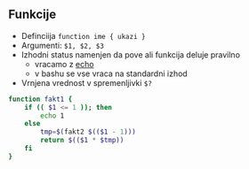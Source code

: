 ## Funkcije
- Definciija `function ime { ukazi }`
- Argumenti: `$1, $2, $3`
- Izhodni status namenjen da pove ali funkcija deluje pravilno
    - vracamo z <u>echo</u>
    - v bashu se vse vraca na standardni izhod
- Vrnjena vrednost v spremenljivki `$?`

```bash
function fakt1 {
    if (( $1 <= 1 )); then
        echo 1
    else 
        tmp=$(fakt2 $(($1 - 1)))
        return $(($1 * $tmp))
    fi
}
```

